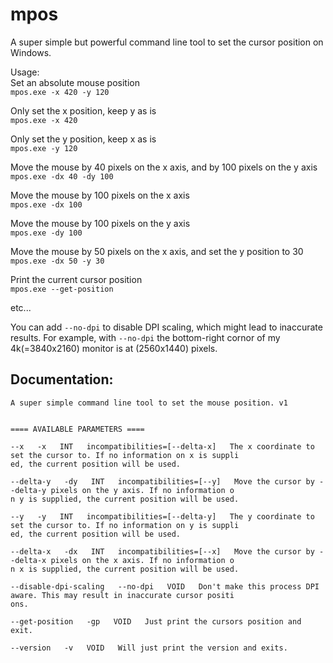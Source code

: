 # mpos
A super simple but powerful command line tool to set the cursor position on Windows.  

Usage:  
Set an absolute mouse position  
```mpos.exe -x 420 -y 120```

Only set the x position, keep y as is  
```mpos.exe -x 420```

Only set the y position, keep x as is  
```mpos.exe -y 120```

Move the mouse by 40 pixels on the x axis, and by 100 pixels on the y axis  
```mpos.exe -dx 40 -dy 100```

Move the mouse by 100 pixels on the x axis  
```mpos.exe -dx 100```

Move the mouse by 100 pixels on the y axis  
```mpos.exe -dy 100```

Move the mouse by 50 pixels on the x axis, and set the y position to 30  
```mpos.exe -dx 50 -y 30```

Print the current cursor position  
```mpos.exe --get-position```

etc...

You can add `--no-dpi` to disable DPI scaling, which might lead to inaccurate results. For example, with `--no-dpi` the bottom-right cornor of my 4k(=3840x2160) monitor is at (2560x1440) pixels.

## Documentation:
```
A super simple command line tool to set the mouse position. v1


==== AVAILABLE PARAMETERS ====

--x   -x   INT   incompatibilities=[--delta-x]   The x coordinate to set the cursor to. If no information on x is suppli
ed, the current position will be used.

--delta-y   -dy   INT   incompatibilities=[--y]   Move the cursor by --delta-y pixels on the y axis. If no information o
n y is supplied, the current position will be used.

--y   -y   INT   incompatibilities=[--delta-y]   The y coordinate to set the cursor to. If no information on y is suppli
ed, the current position will be used.

--delta-x   -dx   INT   incompatibilities=[--x]   Move the cursor by --delta-x pixels on the x axis. If no information o
n x is supplied, the current position will be used.

--disable-dpi-scaling   --no-dpi   VOID   Don't make this process DPI aware. This may result in inaccurate cursor positi
ons.

--get-position   -gp   VOID   Just print the cursors position and exit.

--version   -v   VOID   Will just print the version and exits.
```
